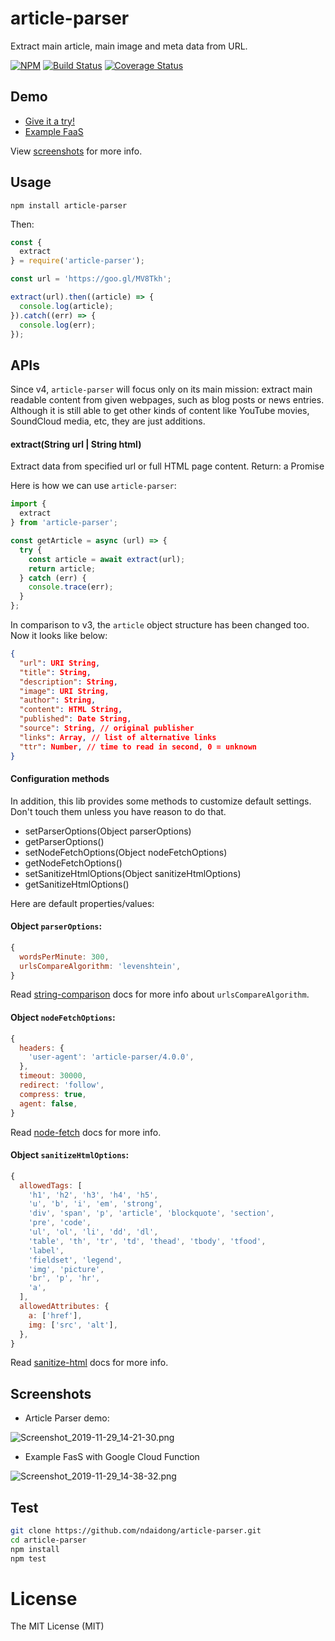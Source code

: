 # article-parser
Extract main article, main image and meta data from URL.

[![NPM](https://badge.fury.io/js/article-parser.svg)](https://badge.fury.io/js/article-parser)
[![Build Status](https://travis-ci.org/ndaidong/article-parser.svg?branch=master)](https://travis-ci.org/ndaidong/article-parser)
[![Coverage Status](https://coveralls.io/repos/github/ndaidong/article-parser/badge.svg?branch=master&updated=2)](https://coveralls.io/github/ndaidong/article-parser?branch=master)


## Demo

- [Give it a try!](https://article-parser-demo.ctdtmnhnlcndt.com/)
- [Example FaaS](https://us-central1-technews-251304.cloudfunctions.net/article-parser?url=)

View [screenshots](#screenshots) for more info.


## Usage

```
npm install article-parser
```

Then:

```js
const {
  extract
} = require('article-parser');

const url = 'https://goo.gl/MV8Tkh';

extract(url).then((article) => {
  console.log(article);
}).catch((err) => {
  console.log(err);
});
```

## APIs

Since v4, `article-parser` will focus only on its main mission: extract main readable content from given webpages, such as blog posts or news entries. Although it is still able to get other kinds of content like YouTube movies, SoundCloud media, etc, they are just additions.


#### extract(String url | String html)

Extract data from specified url or full HTML page content.
Return: a Promise

Here is how we can use `article-parser`:

```js
import {
  extract
} from 'article-parser';

const getArticle = async (url) => {
  try {
    const article = await extract(url);
    return article;
  } catch (err) {
    console.trace(err);
  }
};

```

In comparison to v3, the `article` object structure has been changed too. Now it looks like below:

```json
{
  "url": URI String,
  "title": String,
  "description": String,
  "image": URI String,
  "author": String,
  "content": HTML String,
  "published": Date String,
  "source": String, // original publisher
  "links": Array, // list of alternative links
  "ttr": Number, // time to read in second, 0 = unknown
}
```


#### Configuration methods

In addition, this lib provides some methods to customize default settings. Don't touch them unless you have reason to do that.

- setParserOptions(Object parserOptions)
- getParserOptions()
- setNodeFetchOptions(Object nodeFetchOptions)
- getNodeFetchOptions()
- setSanitizeHtmlOptions(Object sanitizeHtmlOptions)
- getSanitizeHtmlOptions()

Here are default properties/values:

#### Object `parserOptions`:

```js
{
  wordsPerMinute: 300,
  urlsCompareAlgorithm: 'levenshtein',
}
```

Read [string-comparison](https://www.npmjs.com/package/string-comparison) docs for more info about `urlsCompareAlgorithm`.


#### Object `nodeFetchOptions`:

```js
{
  headers: {
    'user-agent': 'article-parser/4.0.0',
  },
  timeout: 30000,
  redirect: 'follow',
  compress: true,
  agent: false,
}
```
Read [node-fetch](https://www.npmjs.com/package/node-fetch#options) docs for more info.

#### Object `sanitizeHtmlOptions`:

```js
{
  allowedTags: [
    'h1', 'h2', 'h3', 'h4', 'h5',
    'u', 'b', 'i', 'em', 'strong',
    'div', 'span', 'p', 'article', 'blockquote', 'section',
    'pre', 'code',
    'ul', 'ol', 'li', 'dd', 'dl',
    'table', 'th', 'tr', 'td', 'thead', 'tbody', 'tfood',
    'label',
    'fieldset', 'legend',
    'img', 'picture',
    'br', 'p', 'hr',
    'a',
  ],
  allowedAttributes: {
    a: ['href'],
    img: ['src', 'alt'],
  },
}
```

Read [sanitize-html](https://www.npmjs.com/package/sanitize-html#what-are-the-default-options) docs for more info.

## Screenshots

- Article Parser demo:

![Screenshot_2019-11-29_14-21-30.png](https://i.loli.net/2019/11/29/X3uP9aeTnq5Diwz.png)

- Example FasS with Google Cloud Function

![Screenshot_2019-11-29_14-38-32.png](https://i.loli.net/2019/11/29/upCFlkicESdy3Af.png)


## Test

```bash
git clone https://github.com/ndaidong/article-parser.git
cd article-parser
npm install
npm test
```

# License

The MIT License (MIT)
